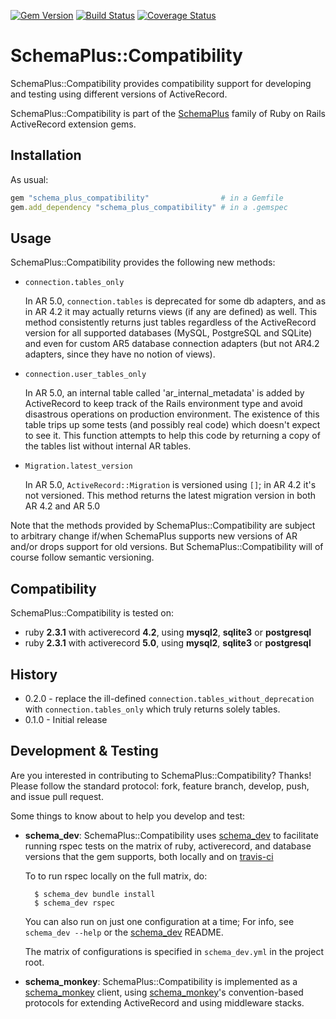 [![Gem Version](https://badge.fury.io/rb/schema_plus_compatibility.svg)](http://badge.fury.io/rb/schema_plus_compatibility)
[![Build Status](https://secure.travis-ci.org/SchemaPlus/schema_plus_compatibility.svg)](http://travis-ci.org/SchemaPlus/schema_plus_compatibility)
[![Coverage Status](https://coveralls.io/repos/github/SchemaPlus/schema_plus_compatibility/badge.svg?branch=master)](https://coveralls.io/github/SchemaPlus/schema_plus_compatibility?branch=master)

# SchemaPlus::Compatibility

SchemaPlus::Compatibility provides compatibility support for developing and testing using different versions of ActiveRecord.

SchemaPlus::Compatibility is part of the [SchemaPlus](https://github.com/SchemaPlus/) family of Ruby on Rails ActiveRecord extension gems.

## Installation

<!-- SCHEMA_DEV: TEMPLATE INSTALLATION - begin -->
<!-- These lines are auto-inserted from a schema_dev template -->
As usual:

```ruby
gem "schema_plus_compatibility"                # in a Gemfile
gem.add_dependency "schema_plus_compatibility" # in a .gemspec
```

<!-- SCHEMA_DEV: TEMPLATE INSTALLATION - end -->

## Usage

SchemaPlus::Compatibility provides the following new methods:

* `connection.tables_only`

  In AR 5.0, `connection.tables` is deprecated for some db adapters, and as in AR 4.2 it may actually returns views (if any are defined) as well. This method consistently returns just tables regardless of the ActiveRecord version for all supported databases (MySQL, PostgreSQL and SQLite) and even for custom AR5 database connection adapters (but not AR4.2 adapters, since they have no notion of views).
  
* `connection.user_tables_only`

  In AR 5.0, an internal table called 'ar_internal_metadata' is added by ActiveRecord to keep track of the Rails environment type and avoid disastrous operations on production environment. The existence of this table trips up some tests (and possibly real code) which doesn't expect to see it. This function attempts to help this code by returning a copy of the tables list without internal AR tables.

* `Migration.latest_version`

  In AR 5.0, `ActiveRecord::Migration` is versioned using `[]`; in AR 4.2 it's not versioned.  This method returns the latest migration version in both AR 4.2 and AR 5.0

Note that the methods provided by SchemaPlus::Compatibility are subject to arbitrary change if/when SchemaPlus supports new versions of AR and/or drops support for old versions.  But SchemaPlus::Compatibility will of course follow semantic versioning.

## Compatibility

SchemaPlus::Compatibility is tested on:

<!-- SCHEMA_DEV: MATRIX - begin -->
<!-- These lines are auto-generated by schema_dev based on schema_dev.yml -->
* ruby **2.3.1** with activerecord **4.2**, using **mysql2**, **sqlite3** or **postgresql**
* ruby **2.3.1** with activerecord **5.0**, using **mysql2**, **sqlite3** or **postgresql**

<!-- SCHEMA_DEV: MATRIX - end -->

## History

* 0.2.0 - replace the ill-defined `connection.tables_without_deprecation` with `connection.tables_only` which truly returns solely tables.
* 0.1.0 - Initial release

## Development & Testing

Are you interested in contributing to SchemaPlus::Compatibility?  Thanks!  Please follow
the standard protocol: fork, feature branch, develop, push, and issue pull
request.

Some things to know about to help you develop and test:

<!-- SCHEMA_DEV: TEMPLATE USES SCHEMA_DEV - begin -->
<!-- These lines are auto-inserted from a schema_dev template -->
* **schema_dev**:  SchemaPlus::Compatibility uses [schema_dev](https://github.com/SchemaPlus/schema_dev) to
  facilitate running rspec tests on the matrix of ruby, activerecord, and database
  versions that the gem supports, both locally and on
  [travis-ci](http://travis-ci.org/SchemaPlus/schema_plus_compatibility)

  To to run rspec locally on the full matrix, do:

        $ schema_dev bundle install
        $ schema_dev rspec

  You can also run on just one configuration at a time;  For info, see `schema_dev --help` or the [schema_dev](https://github.com/SchemaPlus/schema_dev) README.

  The matrix of configurations is specified in `schema_dev.yml` in
  the project root.


<!-- SCHEMA_DEV: TEMPLATE USES SCHEMA_DEV - end -->

<!-- SCHEMA_DEV: TEMPLATE USES SCHEMA_MONKEY - begin -->
<!-- These lines are auto-inserted from a schema_dev template -->
* **schema_monkey**: SchemaPlus::Compatibility is implemented as a
  [schema_monkey](https://github.com/SchemaPlus/schema_monkey) client,
  using [schema_monkey](https://github.com/SchemaPlus/schema_monkey)'s
  convention-based protocols for extending ActiveRecord and using middleware stacks.

<!-- SCHEMA_DEV: TEMPLATE USES SCHEMA_MONKEY - end -->
